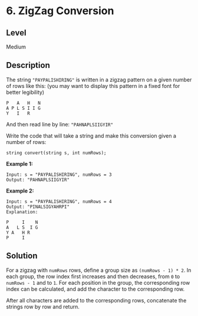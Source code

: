 # 6. ZigZag Conversion
## Level
Medium

## Description

The string `"PAYPALISHIRING"` is written in a zigzag pattern on a given number of rows like this: (you may want to display this pattern in a fixed font for better legibility)
```
P   A   H   N
A P L S I I G
Y   I   R
```
And then read line by line: `"PAHNAPLSIIGYIR"`

Write the code that will take a string and make this conversion given a number of rows:
```
string convert(string s, int numRows);
```
**Example 1:**
```
Input: s = "PAYPALISHIRING", numRows = 3
Output: "PAHNAPLSIIGYIR"
```
**Example 2:**
```
Input: s = "PAYPALISHIRING", numRows = 4
Output: "PINALSIGYAHRPI"
Explanation:

P     I    N
A   L S  I G
Y A   H R
P     I
```

## Solution
For a zigzag with `numRows` rows, define a group size as `(numRows - 1) * 2`. In each group, the row index first increases and then decreases, from `0` to `numRows - 1` and to `1`. For each position in the group, the corresponding row index can be calculated, and add the character to the corresponding row.

After all characters are added to the corresponding rows, concatenate the strings row by row and return.
